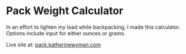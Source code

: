 # Pack Weight Calculator

In an effort to lighten my load while backpacking, I made this calculator. Options include input for either ounces or grams.

Live site at: [pack.katherinewyman.com](http://pack.katherinewyman.com/)
